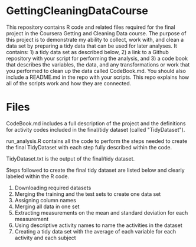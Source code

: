 # GettingCleaningDataCourse
This repository contains R code and related files required for the final project in the Coursera Getting and Cleaning Data course. The purpose of this project is to demonstrate my ability to collect, work with, and clean a data set by preparing a tidy data that can be used for later analyses. It contains: 1) a tidy data set as described below, 2) a link to a Github repository with your script for performing the analysis, and 3) a code book that describes the variables, the data, and any transformations or work that you performed to clean up the data called CodeBook.md. You should also include a README.md in the repo with your scripts. This repo explains how all of the scripts work and how they are connected.

# Files
CodeBook.md includes a full description of the project and the definitions for activity codes included in the final/tidy dataset (called "TidyDataset").   

run_analysis.R contains all the code to perform the steps needed to create the final TidyDataset with each step fully described within the code. 

TidyDataset.txt is the output of the final/tidy dataset.

Steps followed to create the final tidy dataset are listed below and clearly labeled within the R code.

1. Downloading required datasets
2. Merging the training and the test sets to create one data set
3. Assigning column names
4. Merging all data in one set
5. Extracting measurements on the mean and standard deviation for each measurement
6.  Using descriptive activity names to name the activities in the dataset
7. Creating a tidy data set with the average of each variable for each activity and each subject


